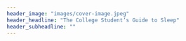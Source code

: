 ```yaml
---
header_image: "images/cover-image.jpeg"
header_headline: "The College Student’s Guide to Sleep"
header_subheadline: ""
---
```

